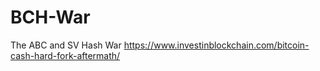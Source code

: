 # BCH-War
The ABC and SV Hash War
https://www.investinblockchain.com/bitcoin-cash-hard-fork-aftermath/
